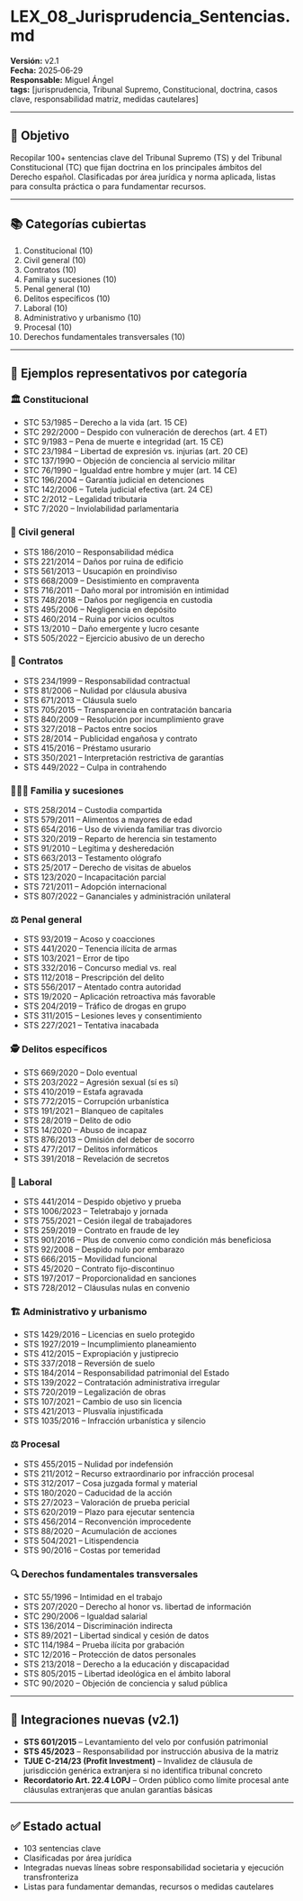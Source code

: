 # LEX_08_Jurisprudencia_Sentencias.md  
**Versión:** v2.1  
**Fecha:** 2025‑06‑29  
**Responsable:** Miguel Ángel  
**tags:** [jurisprudencia, Tribunal Supremo, Constitucional, doctrina, casos clave, responsabilidad matriz, medidas cautelares]

---

## 📘 Objetivo

Recopilar 100+ sentencias clave del Tribunal Supremo (TS) y del Tribunal Constitucional (TC) que fijan doctrina en los principales ámbitos del Derecho español. Clasificadas por área jurídica y norma aplicada, listas para consulta práctica o para fundamentar recursos.

---

## 📚 Categorías cubiertas

1. Constitucional (10)  
2. Civil general (10)  
3. Contratos (10)  
4. Familia y sucesiones (10)  
5. Penal general (10)  
6. Delitos específicos (10)  
7. Laboral (10)  
8. Administrativo y urbanismo (10)  
9. Procesal (10)  
10. Derechos fundamentales transversales (10)

---

## 📌 Ejemplos representativos por categoría

### 🏛️ Constitucional

- STC 53/1985 – Derecho a la vida (art. 15 CE)  
- STC 292/2000 – Despido con vulneración de derechos (art. 4 ET)  
- STC 9/1983 – Pena de muerte e integridad (art. 15 CE)  
- STC 23/1984 – Libertad de expresión vs. injurias (art. 20 CE)  
- STC 137/1990 – Objeción de conciencia al servicio militar  
- STC 76/1990 – Igualdad entre hombre y mujer (art. 14 CE)  
- STC 196/2004 – Garantía judicial en detenciones  
- STC 142/2006 – Tutela judicial efectiva (art. 24 CE)  
- STC 2/2012 – Legalidad tributaria  
- STC 7/2020 – Inviolabilidad parlamentaria

### 📜 Civil general

- STS 186/2010 – Responsabilidad médica  
- STS 221/2014 – Daños por ruina de edificio  
- STS 561/2013 – Usucapión en proindiviso  
- STS 668/2009 – Desistimiento en compraventa  
- STS 716/2011 – Daño moral por intromisión en intimidad  
- STS 748/2018 – Daños por negligencia en custodia  
- STS 495/2006 – Negligencia en depósito  
- STS 460/2014 – Ruina por vicios ocultos  
- STS 13/2010 – Daño emergente y lucro cesante  
- STS 505/2022 – Ejercicio abusivo de un derecho

### 📑 Contratos

- STS 234/1999 – Responsabilidad contractual  
- STS 81/2006 – Nulidad por cláusula abusiva  
- STS 671/2013 – Cláusula suelo  
- STS 705/2015 – Transparencia en contratación bancaria  
- STS 840/2009 – Resolución por incumplimiento grave  
- STS 327/2018 – Pactos entre socios  
- STS 28/2014 – Publicidad engañosa y contrato  
- STS 415/2016 – Préstamo usurario  
- STS 350/2021 – Interpretación restrictiva de garantías  
- STS 449/2022 – Culpa in contrahendo

### 👨‍👩‍👧 Familia y sucesiones

- STS 258/2014 – Custodia compartida  
- STS 579/2011 – Alimentos a mayores de edad  
- STS 654/2016 – Uso de vivienda familiar tras divorcio  
- STS 320/2019 – Reparto de herencia sin testamento  
- STS 91/2010 – Legítima y desheredación  
- STS 663/2013 – Testamento ológrafo  
- STS 25/2017 – Derecho de visitas de abuelos  
- STS 123/2020 – Incapacitación parcial  
- STS 721/2011 – Adopción internacional  
- STS 807/2022 – Gananciales y administración unilateral

### ⚖️ Penal general

- STS 93/2019 – Acoso y coacciones  
- STS 441/2020 – Tenencia ilícita de armas  
- STS 103/2021 – Error de tipo  
- STS 332/2016 – Concurso medial vs. real  
- STS 112/2018 – Prescripción del delito  
- STS 556/2017 – Atentado contra autoridad  
- STS 19/2020 – Aplicación retroactiva más favorable  
- STS 204/2019 – Tráfico de drogas en grupo  
- STS 311/2015 – Lesiones leves y consentimiento  
- STS 227/2021 – Tentativa inacabada

### 🕵️ Delitos específicos

- STS 669/2020 – Dolo eventual  
- STS 203/2022 – Agresión sexual (sí es sí)  
- STS 410/2019 – Estafa agravada  
- STS 772/2015 – Corrupción urbanística  
- STS 191/2021 – Blanqueo de capitales  
- STS 28/2019 – Delito de odio  
- STS 14/2020 – Abuso de incapaz  
- STS 876/2013 – Omisión del deber de socorro  
- STS 477/2017 – Delitos informáticos  
- STS 391/2018 – Revelación de secretos

### 👷 Laboral

- STS 441/2014 – Despido objetivo y prueba  
- STS 1006/2023 – Teletrabajo y jornada  
- STS 755/2021 – Cesión ilegal de trabajadores  
- STS 259/2019 – Contrato en fraude de ley  
- STS 901/2016 – Plus de convenio como condición más beneficiosa  
- STS 92/2008 – Despido nulo por embarazo  
- STS 666/2015 – Movilidad funcional  
- STS 45/2020 – Contrato fijo-discontinuo  
- STS 197/2017 – Proporcionalidad en sanciones  
- STS 728/2012 – Cláusulas nulas en convenio

### 🏗️ Administrativo y urbanismo

- STS 1429/2016 – Licencias en suelo protegido  
- STS 1927/2019 – Incumplimiento planeamiento  
- STS 412/2015 – Expropiación y justiprecio  
- STS 337/2018 – Reversión de suelo  
- STS 184/2014 – Responsabilidad patrimonial del Estado  
- STS 139/2022 – Contratación administrativa irregular  
- STS 720/2019 – Legalización de obras  
- STS 107/2021 – Cambio de uso sin licencia  
- STS 421/2013 – Plusvalía injustificada  
- STS 1035/2016 – Infracción urbanística y silencio

### ⚖️ Procesal

- STS 455/2015 – Nulidad por indefensión  
- STS 211/2012 – Recurso extraordinario por infracción procesal  
- STS 312/2017 – Cosa juzgada formal y material  
- STS 180/2020 – Caducidad de la acción  
- STS 27/2023 – Valoración de prueba pericial  
- STS 620/2019 – Plazo para ejecutar sentencia  
- STS 456/2014 – Reconvención improcedente  
- STS 88/2020 – Acumulación de acciones  
- STS 504/2021 – Litispendencia  
- STS 90/2016 – Costas por temeridad

### 🔍 Derechos fundamentales transversales

- STC 55/1996 – Intimidad en el trabajo  
- STS 207/2020 – Derecho al honor vs. libertad de información  
- STC 290/2006 – Igualdad salarial  
- STS 136/2014 – Discriminación indirecta  
- STS 89/2021 – Libertad sindical y cesión de datos  
- STC 114/1984 – Prueba ilícita por grabación  
- STC 12/2016 – Protección de datos personales  
- STS 213/2018 – Derecho a la educación y discapacidad  
- STS 805/2015 – Libertad ideológica en el ámbito laboral  
- STC 90/2020 – Objeción de conciencia y salud pública

---

## 🔧 Integraciones nuevas (v2.1)

- **STS 601/2015** – Levantamiento del velo por confusión patrimonial  
- **STS 45/2023** – Responsabilidad por instrucción abusiva de la matriz  
- **TJUE C-214/23 (Profit Investment)** – Invalidez de cláusula de jurisdicción genérica extranjera si no identifica tribunal concreto  
- **Recordatorio Art. 22.4 LOPJ** – Orden público como límite procesal ante cláusulas extranjeras que anulan garantías básicas

---

## ✅ Estado actual

- 103 sentencias clave  
- Clasificadas por área jurídica  
- Integradas nuevas líneas sobre responsabilidad societaria y ejecución transfronteriza  
- Listas para fundamentar demandas, recursos o medidas cautelares
